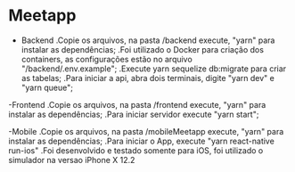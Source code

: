 # Meetapp

- Backend
  .Copie os arquivos, na pasta /backend execute, "yarn" para instalar as dependências;
  .Foi utilizado o Docker para criação dos containers, as configurações estão no arquivo "/backend/.env.example";
  .Execute yarn sequelize db:migrate para criar as tabelas;
  .Para iniciar a api, abra dois terminais, digite "yarn dev" e "yarn queue";

-Frontend
.Copie os arquivos, na pasta /frontend execute, "yarn" para instalar as dependências;
.Para iniciar servidor execute "yarn start";

-Mobile
.Copie os arquivos, na pasta /mobileMeetapp execute, "yarn" para instalar as dependências;
.Para iniciar o App, execute "yarn react-native run-ios"
.Foi desenvolvido e testado somente para iOS, foi utilizado o simulador na versao iPhone X 12.2
